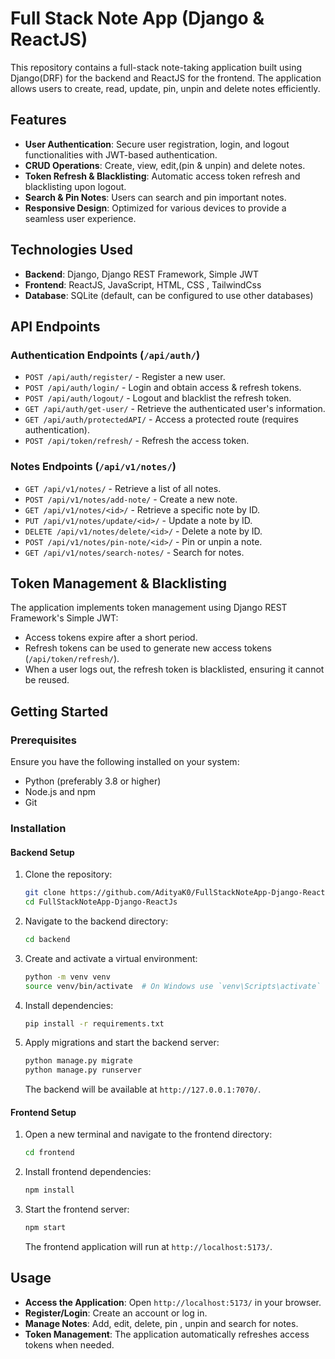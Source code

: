 # Full Stack Note App (Django & ReactJS)

This repository contains a full-stack note-taking application built using Django(DRF) for the backend and ReactJS for the frontend. The application allows users to create, read, update, pin, unpin and delete notes efficiently.

## Features

- **User Authentication**: Secure user registration, login, and logout functionalities with JWT-based authentication.
- **CRUD Operations**: Create, view, edit,(pin & unpin) and delete notes.
- **Token Refresh & Blacklisting**: Automatic access token refresh and blacklisting upon logout.
- **Search & Pin Notes**: Users can search and pin important notes.
- **Responsive Design**: Optimized for various devices to provide a seamless user experience.

## Technologies Used

- **Backend**: Django, Django REST Framework, Simple JWT
- **Frontend**: ReactJS, JavaScript, HTML, CSS , TailwindCss
- **Database**: SQLite (default, can be configured to use other databases)

## API Endpoints

### Authentication Endpoints (`/api/auth/`)

- `POST /api/auth/register/` - Register a new user.
- `POST /api/auth/login/` - Login and obtain access & refresh tokens.
- `POST /api/auth/logout/` - Logout and blacklist the refresh token.
- `GET /api/auth/get-user/` - Retrieve the authenticated user's information.
- `GET /api/auth/protectedAPI/` - Access a protected route (requires authentication).
- `POST /api/token/refresh/` - Refresh the access token.

### Notes Endpoints (`/api/v1/notes/`)

- `GET /api/v1/notes/` - Retrieve a list of all notes.
- `POST /api/v1/notes/add-note/` - Create a new note.
- `GET /api/v1/notes/<id>/` - Retrieve a specific note by ID.
- `PUT /api/v1/notes/update/<id>/` - Update a note by ID.
- `DELETE /api/v1/notes/delete/<id>/` - Delete a note by ID.
- `POST /api/v1/notes/pin-note/<id>/` - Pin or unpin a note.
- `GET /api/v1/notes/search-notes/` - Search for notes.

## Token Management & Blacklisting

The application implements token management using Django REST Framework's Simple JWT:
- Access tokens expire after a short period.
- Refresh tokens can be used to generate new access tokens (`/api/token/refresh/`).
- When a user logs out, the refresh token is blacklisted, ensuring it cannot be reused.

## Getting Started

### Prerequisites

Ensure you have the following installed on your system:

- Python (preferably 3.8 or higher)
- Node.js and npm
- Git

### Installation

#### Backend Setup

1. Clone the repository:
   ```bash
   git clone https://github.com/AdityaK0/FullStackNoteApp-Django-ReactJs.git
   cd FullStackNoteApp-Django-ReactJs
   ```

2. Navigate to the backend directory:
   ```bash
   cd backend
   ```

3. Create and activate a virtual environment:
   ```bash
   python -m venv venv
   source venv/bin/activate  # On Windows use `venv\Scripts\activate`
   ```

4. Install dependencies:
   ```bash
   pip install -r requirements.txt
   ```

5. Apply migrations and start the backend server:
   ```bash
   python manage.py migrate
   python manage.py runserver
   ```
   The backend will be available at `http://127.0.0.1:7070/`.

#### Frontend Setup

1. Open a new terminal and navigate to the frontend directory:
   ```bash
   cd frontend
   ```

2. Install frontend dependencies:
   ```bash
   npm install
   ```

3. Start the frontend server:
   ```bash
   npm start
   ```
   The frontend application will run at `http://localhost:5173/`.

## Usage

- **Access the Application**: Open `http://localhost:5173/` in your browser.
- **Register/Login**: Create an account or log in.
- **Manage Notes**: Add, edit, delete, pin , unpin and search for notes.
- **Token Management**: The application automatically refreshes access tokens when needed.



